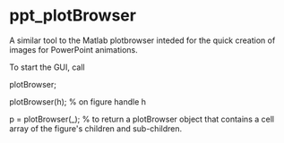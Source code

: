 # ppt_plotBrowser
A similar tool to the Matlab plotbrowser inteded for the quick creation of images for PowerPoint animations.

To start the GUI, call

  plotBrowser;
  
  plotBrowser(h); % on figure handle h

  p = plotBrowser(_); % to return a plotBrowser object that contains a cell array of the figure's children and sub-children.
